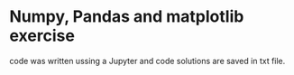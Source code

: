 # Numpy, Pandas and matplotlib exercise 
code was written ussing a Jupyter and code solutions are saved in txt file.
